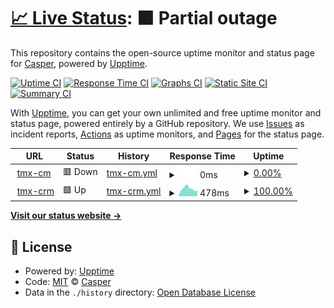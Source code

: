# [📈 Live Status](https://yeshijian.github.io/tmx-uptime): <!--live status--> **🟧 Partial outage**

This repository contains the open-source uptime monitor and status page for [Casper](https://yeshijian.github.io/tmx-uptime), powered by [Upptime](https://github.com/upptime/upptime).

[![Uptime CI](https://github.com/yeshijian/tmx-uptime/workflows/Uptime%20CI/badge.svg)](https://github.com/yeshijian/tmx-uptime/actions?query=workflow%3A%22Uptime+CI%22)
[![Response Time CI](https://github.com/yeshijian/tmx-uptime/workflows/Response%20Time%20CI/badge.svg)](https://github.com/yeshijian/tmx-uptime/actions?query=workflow%3A%22Response+Time+CI%22)
[![Graphs CI](https://github.com/yeshijian/tmx-uptime/workflows/Graphs%20CI/badge.svg)](https://github.com/yeshijian/tmx-uptime/actions?query=workflow%3A%22Graphs+CI%22)
[![Static Site CI](https://github.com/yeshijian/tmx-uptime/workflows/Static%20Site%20CI/badge.svg)](https://github.com/yeshijian/tmx-uptime/actions?query=workflow%3A%22Static+Site+CI%22)
[![Summary CI](https://github.com/yeshijian/tmx-uptime/workflows/Summary%20CI/badge.svg)](https://github.com/yeshijian/tmx-uptime/actions?query=workflow%3A%22Summary+CI%22)

With [Upptime](https://upptime.js.org), you can get your own unlimited and free uptime monitor and status page, powered entirely by a GitHub repository. We use [Issues](https://github.com/yeshijian/tmx-uptime/issues) as incident reports, [Actions](https://github.com/yeshijian/tmx-uptime/actions) as uptime monitors, and [Pages](https://yeshijian.github.io/tmx-uptime) for the status page.

<!--start: status pages-->
<!-- This summary is generated by Upptime (https://github.com/upptime/upptime) -->
<!-- Do not edit this manually, your changes will be overwritten -->
<!-- prettier-ignore -->
| URL | Status | History | Response Time | Uptime |
| --- | ------ | ------- | ------------- | ------ |
| <img alt="" src="https://icons.duckduckgo.com/ip3/www.teammax.cc.ico" height="13"> [tmx-cm](https://www.teammax.cc) | 🟥 Down | [tmx-cm.yml](https://github.com/iapsekian/tmx-uptime/commits/HEAD/history/tmx-cm.yml) | <details><summary><img alt="Response time graph" src="./graphs/tmx-cm/response-time-week.png" height="20"> 0ms</summary><br><a href="https://yeshijian.github.io/tmx-uptime/history/tmx-cm"><img alt="Response time 2604" src="https://img.shields.io/endpoint?url=https%3A%2F%2Fraw.githubusercontent.com%2Fiapsekian%2Ftmx-uptime%2FHEAD%2Fapi%2Ftmx-cm%2Fresponse-time.json"></a><br><a href="https://yeshijian.github.io/tmx-uptime/history/tmx-cm"><img alt="24-hour response time 0" src="https://img.shields.io/endpoint?url=https%3A%2F%2Fraw.githubusercontent.com%2Fiapsekian%2Ftmx-uptime%2FHEAD%2Fapi%2Ftmx-cm%2Fresponse-time-day.json"></a><br><a href="https://yeshijian.github.io/tmx-uptime/history/tmx-cm"><img alt="7-day response time 0" src="https://img.shields.io/endpoint?url=https%3A%2F%2Fraw.githubusercontent.com%2Fiapsekian%2Ftmx-uptime%2FHEAD%2Fapi%2Ftmx-cm%2Fresponse-time-week.json"></a><br><a href="https://yeshijian.github.io/tmx-uptime/history/tmx-cm"><img alt="30-day response time 0" src="https://img.shields.io/endpoint?url=https%3A%2F%2Fraw.githubusercontent.com%2Fiapsekian%2Ftmx-uptime%2FHEAD%2Fapi%2Ftmx-cm%2Fresponse-time-month.json"></a><br><a href="https://yeshijian.github.io/tmx-uptime/history/tmx-cm"><img alt="1-year response time 2626" src="https://img.shields.io/endpoint?url=https%3A%2F%2Fraw.githubusercontent.com%2Fiapsekian%2Ftmx-uptime%2FHEAD%2Fapi%2Ftmx-cm%2Fresponse-time-year.json"></a></details> | <details><summary><a href="https://yeshijian.github.io/tmx-uptime/history/tmx-cm">0.00%</a></summary><a href="https://yeshijian.github.io/tmx-uptime/history/tmx-cm"><img alt="All-time uptime 94.82%" src="https://img.shields.io/endpoint?url=https%3A%2F%2Fraw.githubusercontent.com%2Fiapsekian%2Ftmx-uptime%2FHEAD%2Fapi%2Ftmx-cm%2Fuptime.json"></a><br><a href="https://yeshijian.github.io/tmx-uptime/history/tmx-cm"><img alt="24-hour uptime 0.00%" src="https://img.shields.io/endpoint?url=https%3A%2F%2Fraw.githubusercontent.com%2Fiapsekian%2Ftmx-uptime%2FHEAD%2Fapi%2Ftmx-cm%2Fuptime-day.json"></a><br><a href="https://yeshijian.github.io/tmx-uptime/history/tmx-cm"><img alt="7-day uptime 0.00%" src="https://img.shields.io/endpoint?url=https%3A%2F%2Fraw.githubusercontent.com%2Fiapsekian%2Ftmx-uptime%2FHEAD%2Fapi%2Ftmx-cm%2Fuptime-week.json"></a><br><a href="https://yeshijian.github.io/tmx-uptime/history/tmx-cm"><img alt="30-day uptime 0.00%" src="https://img.shields.io/endpoint?url=https%3A%2F%2Fraw.githubusercontent.com%2Fiapsekian%2Ftmx-uptime%2FHEAD%2Fapi%2Ftmx-cm%2Fuptime-month.json"></a><br><a href="https://yeshijian.github.io/tmx-uptime/history/tmx-cm"><img alt="1-year uptime 87.55%" src="https://img.shields.io/endpoint?url=https%3A%2F%2Fraw.githubusercontent.com%2Fiapsekian%2Ftmx-uptime%2FHEAD%2Fapi%2Ftmx-cm%2Fuptime-year.json"></a></details>
| <img alt="" src="https://icons.duckduckgo.com/ip3/crm.teammax.cc.ico" height="13"> [tmx-crm](https://crm.teammax.cc) | 🟩 Up | [tmx-crm.yml](https://github.com/iapsekian/tmx-uptime/commits/HEAD/history/tmx-crm.yml) | <details><summary><img alt="Response time graph" src="./graphs/tmx-crm/response-time-week.png" height="20"> 478ms</summary><br><a href="https://yeshijian.github.io/tmx-uptime/history/tmx-crm"><img alt="Response time 442" src="https://img.shields.io/endpoint?url=https%3A%2F%2Fraw.githubusercontent.com%2Fiapsekian%2Ftmx-uptime%2FHEAD%2Fapi%2Ftmx-crm%2Fresponse-time.json"></a><br><a href="https://yeshijian.github.io/tmx-uptime/history/tmx-crm"><img alt="24-hour response time 352" src="https://img.shields.io/endpoint?url=https%3A%2F%2Fraw.githubusercontent.com%2Fiapsekian%2Ftmx-uptime%2FHEAD%2Fapi%2Ftmx-crm%2Fresponse-time-day.json"></a><br><a href="https://yeshijian.github.io/tmx-uptime/history/tmx-crm"><img alt="7-day response time 478" src="https://img.shields.io/endpoint?url=https%3A%2F%2Fraw.githubusercontent.com%2Fiapsekian%2Ftmx-uptime%2FHEAD%2Fapi%2Ftmx-crm%2Fresponse-time-week.json"></a><br><a href="https://yeshijian.github.io/tmx-uptime/history/tmx-crm"><img alt="30-day response time 457" src="https://img.shields.io/endpoint?url=https%3A%2F%2Fraw.githubusercontent.com%2Fiapsekian%2Ftmx-uptime%2FHEAD%2Fapi%2Ftmx-crm%2Fresponse-time-month.json"></a><br><a href="https://yeshijian.github.io/tmx-uptime/history/tmx-crm"><img alt="1-year response time 437" src="https://img.shields.io/endpoint?url=https%3A%2F%2Fraw.githubusercontent.com%2Fiapsekian%2Ftmx-uptime%2FHEAD%2Fapi%2Ftmx-crm%2Fresponse-time-year.json"></a></details> | <details><summary><a href="https://yeshijian.github.io/tmx-uptime/history/tmx-crm">100.00%</a></summary><a href="https://yeshijian.github.io/tmx-uptime/history/tmx-crm"><img alt="All-time uptime 100.00%" src="https://img.shields.io/endpoint?url=https%3A%2F%2Fraw.githubusercontent.com%2Fiapsekian%2Ftmx-uptime%2FHEAD%2Fapi%2Ftmx-crm%2Fuptime.json"></a><br><a href="https://yeshijian.github.io/tmx-uptime/history/tmx-crm"><img alt="24-hour uptime 100.00%" src="https://img.shields.io/endpoint?url=https%3A%2F%2Fraw.githubusercontent.com%2Fiapsekian%2Ftmx-uptime%2FHEAD%2Fapi%2Ftmx-crm%2Fuptime-day.json"></a><br><a href="https://yeshijian.github.io/tmx-uptime/history/tmx-crm"><img alt="7-day uptime 100.00%" src="https://img.shields.io/endpoint?url=https%3A%2F%2Fraw.githubusercontent.com%2Fiapsekian%2Ftmx-uptime%2FHEAD%2Fapi%2Ftmx-crm%2Fuptime-week.json"></a><br><a href="https://yeshijian.github.io/tmx-uptime/history/tmx-crm"><img alt="30-day uptime 100.00%" src="https://img.shields.io/endpoint?url=https%3A%2F%2Fraw.githubusercontent.com%2Fiapsekian%2Ftmx-uptime%2FHEAD%2Fapi%2Ftmx-crm%2Fuptime-month.json"></a><br><a href="https://yeshijian.github.io/tmx-uptime/history/tmx-crm"><img alt="1-year uptime 100.00%" src="https://img.shields.io/endpoint?url=https%3A%2F%2Fraw.githubusercontent.com%2Fiapsekian%2Ftmx-uptime%2FHEAD%2Fapi%2Ftmx-crm%2Fuptime-year.json"></a></details>

<!--end: status pages-->

[**Visit our status website →**](https://yeshijian.github.io/tmx-uptime)

## 📄 License

- Powered by: [Upptime](https://github.com/upptime/upptime)
- Code: [MIT](./LICENSE) © [Casper](https://yeshijian.github.io/tmx-uptime)
- Data in the `./history` directory: [Open Database License](https://opendatacommons.org/licenses/odbl/1-0/)
